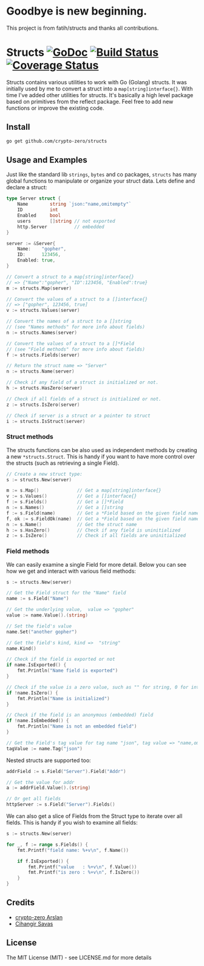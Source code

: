 # Goodbye is new beginning.

This project is from fatih/structs and thanks all contributions.

# Structs [![GoDoc](http://img.shields.io/badge/go-documentation-blue.svg?style=flat-square)](http://godoc.org/github.com/crypto-zero/structs) [![Build Status](http://img.shields.io/travis/crypto-zero/structs.svg?style=flat-square)](https://travis-ci.org/crypto-zero/structs) [![Coverage Status](http://img.shields.io/coveralls/crypto-zero/structs.svg?style=flat-square)](https://coveralls.io/r/crypto-zero/structs)

Structs contains various utilities to work with Go (Golang) structs. It was
initially used by me to convert a struct into a `map[string]interface{}`. With
time I've added other utilities for structs.  It's basically a high level
package based on primitives from the reflect package. Feel free to add new
functions or improve the existing code.

## Install

```bash
go get github.com/crypto-zero/structs
```

## Usage and Examples

Just like the standard lib `strings`, `bytes` and co packages, `structs` has
many global functions to manipulate or organize your struct data. Lets define
and declare a struct:

```go
type Server struct {
	Name        string `json:"name,omitempty"`
	ID          int
	Enabled     bool
	users       []string // not exported
	http.Server          // embedded
}

server := &Server{
	Name:    "gopher",
	ID:      123456,
	Enabled: true,
}
```

```go
// Convert a struct to a map[string]interface{}
// => {"Name":"gopher", "ID":123456, "Enabled":true}
m := structs.Map(server)

// Convert the values of a struct to a []interface{}
// => ["gopher", 123456, true]
v := structs.Values(server)

// Convert the names of a struct to a []string
// (see "Names methods" for more info about fields)
n := structs.Names(server)

// Convert the values of a struct to a []*Field
// (see "Field methods" for more info about fields)
f := structs.Fields(server)

// Return the struct name => "Server"
n := structs.Name(server)

// Check if any field of a struct is initialized or not.
h := structs.HasZero(server)

// Check if all fields of a struct is initialized or not.
z := structs.IsZero(server)

// Check if server is a struct or a pointer to struct
i := structs.IsStruct(server)
```

### Struct methods

The structs functions can be also used as independent methods by creating a new
`*structs.Struct`. This is handy if you want to have more control over the
structs (such as retrieving a single Field).

```go
// Create a new struct type:
s := structs.New(server)

m := s.Map()              // Get a map[string]interface{}
v := s.Values()           // Get a []interface{}
f := s.Fields()           // Get a []*Field
n := s.Names()            // Get a []string
f := s.Field(name)        // Get a *Field based on the given field name
f, ok := s.FieldOk(name)  // Get a *Field based on the given field name
n := s.Name()             // Get the struct name
h := s.HasZero()          // Check if any field is uninitialized
z := s.IsZero()           // Check if all fields are uninitialized
```

### Field methods

We can easily examine a single Field for more detail. Below you can see how we
get and interact with various field methods:


```go
s := structs.New(server)

// Get the Field struct for the "Name" field
name := s.Field("Name")

// Get the underlying value,  value => "gopher"
value := name.Value().(string)

// Set the field's value
name.Set("another gopher")

// Get the field's kind, kind =>  "string"
name.Kind()

// Check if the field is exported or not
if name.IsExported() {
	fmt.Println("Name field is exported")
}

// Check if the value is a zero value, such as "" for string, 0 for int
if !name.IsZero() {
	fmt.Println("Name is initialized")
}

// Check if the field is an anonymous (embedded) field
if !name.IsEmbedded() {
	fmt.Println("Name is not an embedded field")
}

// Get the Field's tag value for tag name "json", tag value => "name,omitempty"
tagValue := name.Tag("json")
```

Nested structs are supported too:

```go
addrField := s.Field("Server").Field("Addr")

// Get the value for addr
a := addrField.Value().(string)

// Or get all fields
httpServer := s.Field("Server").Fields()
```

We can also get a slice of Fields from the Struct type to iterate over all
fields. This is handy if you wish to examine all fields:

```go
s := structs.New(server)

for _, f := range s.Fields() {
	fmt.Printf("field name: %+v\n", f.Name())

	if f.IsExported() {
		fmt.Printf("value   : %+v\n", f.Value())
		fmt.Printf("is zero : %+v\n", f.IsZero())
	}
}
```

## Credits

 * [crypto-zero Arslan](https://github.com/crypto-zero)
 * [Cihangir Savas](https://github.com/cihangir)

## License

The MIT License (MIT) - see LICENSE.md for more details
